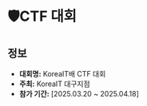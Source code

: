 # 🛡CTF 대회

## 정보
- **대회명:** KoreaIT배 CTF 대회
- **주최:** KoreaIT 대구지점
- **참가 기간:** [2025.03.20 ~ 2025.04.18] 

